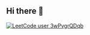 ## Hi there 👋

<!--
**bourbakiii/bourbakiii** is a ✨ _special_ ✨ repository because its `README.md` (this file) appears on your GitHub profile.

Here are some ideas to get you started:

- 🔭 I’m currently working on ...
- 🌱 I’m currently learning ...
- 👯 I’m looking to collaborate on ...
- 🤔 I’m looking for help with ...
- 💬 Ask me about ...
- 📫 How to reach me: ...
- 😄 Pronouns: ...
- ⚡ Fun fact: ...
-->
[![LeetCode user 3wPvgrQDqb](https://img.shields.io/badge/dynamic/json?style=for-the-badge&labelColor=black&color=%23ffa116&label=%D0%A0%D0%B5%D1%88%D0%B5%D0%BD%D0%BE&query=solved&url=https%3A%2F%2Fleetcode-badge.vercel.app%2Fapi%2Fusers%2F3wPvgrQDqb&logo=leetcode&logoColor=yellow)](https://leetcode.com/3wPvgrQDqb/)
